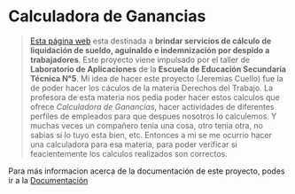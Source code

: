 # Calculadora de Ganancias

> [Esta página web](https://liquidarsueldos.000webhostapp.com/Liquidar) esta destinada a **brindar servicios de cálculo de liquidación de sueldo, aguinaldo e indemnización por despido a trabajadores**.
> Este proyecto viene impulsado por el taller de **Laboratorio de Aplicaciones** de la **Escuela de Educación Secundaria Técnica N°5**.
Mi idea de hacer este proyecto (Jeremias Cuello) fue la de poder hacer los cáculos de la materia Derechos del Trabajo. La profesora de esta materia nos pedia poder hacer estos calculos que ofrece *Calculadora de Ganancias*, hacer actividades de diferentes perfiles de empleados para que despues nosotros lo calculemos. Y muchas veces un compañero tenia una cosa, otro tenia otra, no sabias si lo tuyo esta bien, etc. Entonces a mi se me ocurrio hacer una calculadora para esa materia, para poder verificar si feacientemente los calculos realizados son correctos.

Para más informacion acerca de la documentación de este proyecto, podes ir a la [Documentación](https://github.com/jeremias-cuello/calculadora-de-ganancias/wiki)
